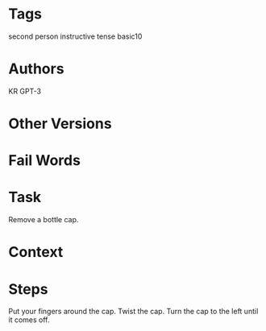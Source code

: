 # Tags

second person
instructive tense
basic10

# Authors

KR
GPT-3

# Other Versions

# Fail Words

# Task

Remove a bottle cap.

# Context

# Steps

Put your fingers around the cap.
Twist the cap.
Turn the cap to the left until it comes off.
